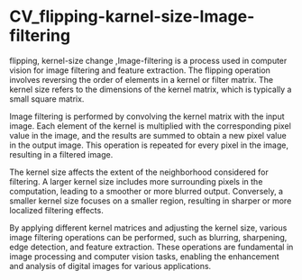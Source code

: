 # CV_flipping-karnel-size-Image-filtering

flipping, kernel-size change ,Image-filtering is a process used in computer vision for image filtering and feature extraction. The flipping operation involves reversing the order of elements in a kernel or filter matrix. The kernel size refers to the dimensions of the kernel matrix, which is typically a small square matrix.

Image filtering is performed by convolving the kernel matrix with the input image. Each element of the kernel is multiplied with the corresponding pixel value in the image, and the results are summed to obtain a new pixel value in the output image. This operation is repeated for every pixel in the image, resulting in a filtered image.

The kernel size affects the extent of the neighborhood considered for filtering. A larger kernel size includes more surrounding pixels in the computation, leading to a smoother or more blurred output. Conversely, a smaller kernel size focuses on a smaller region, resulting in sharper or more localized filtering effects.

By applying different kernel matrices and adjusting the kernel size, various image filtering operations can be performed, such as blurring, sharpening, edge detection, and feature extraction. These operations are fundamental in image processing and computer vision tasks, enabling the enhancement and analysis of digital images for various applications.
